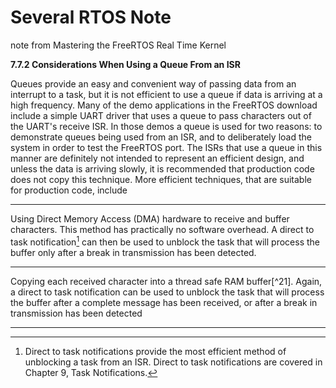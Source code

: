# Several RTOS Note 

note from Mastering the FreeRTOS Real Time Kernel 

**7.7.2 Considerations When Using a Queue From an ISR**

Queues provide an easy and convenient way of passing data from an interrupt to a task, but it is not efficient
to use a queue if data is arriving at a high frequency.
Many of the demo applications in the FreeRTOS download include a simple UART driver that uses a queue to
pass characters out of the UART's receive ISR. In those demos a queue is used for two reasons: to demonstrate
queues being used from an ISR, and to deliberately load the system in order to test the FreeRTOS port. The
ISRs that use a queue in this manner are definitely not intended to represent an efficient design, and unless the
data is arriving slowly, it is recommended that production code does not copy this technique. More efficient
techniques, that are suitable for production code, include

---

Using Direct Memory Access (DMA) hardware to receive and buffer characters. This method has
practically no software overhead. A direct to task notification[^20] can then be used to unblock the task
that will process the buffer only after a break in transmission has been detected.
[^20]: Direct to task notifications provide the most efficient method of unblocking a task from an ISR.
Direct to task notifications are covered in Chapter 9, Task Notifications.

---

Copying each received character into a thread safe RAM buffer[^21]. Again, a direct to task notification
can be used to unblock the task that will process the buffer after a complete message has been received,
or after a break in transmission has been detected

---
